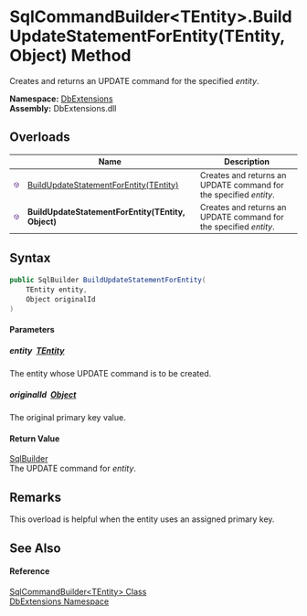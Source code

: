 SqlCommandBuilder&lt;TEntity>.BuildUpdateStatementForEntity(TEntity, Object) Method
===================================================================================
Creates and returns an UPDATE command for the specified *entity*.
  
**Namespace:** [DbExtensions][1]  
**Assembly:** DbExtensions.dll

Overloads
---------

|                  | Name                                               | Description                                                       |
| ---------------- | -------------------------------------------------- | ----------------------------------------------------------------- |
| ![Public method] | [BuildUpdateStatementForEntity(TEntity)][2]        | Creates and returns an UPDATE command for the specified *entity*. |
| ![Public method] | **BuildUpdateStatementForEntity(TEntity, Object)** | Creates and returns an UPDATE command for the specified *entity*. |


Syntax
------

```csharp
public SqlBuilder BuildUpdateStatementForEntity(
	TEntity entity,
	Object originalId
)
```

#### Parameters

##### *entity*  [TEntity][3]
The entity whose UPDATE command is to be created.

##### *originalId*  [Object][4]
The original primary key value.

#### Return Value
[SqlBuilder][5]  
The UPDATE command for *entity*.

Remarks
-------
This overload is helpful when the entity uses an assigned primary key.

See Also
--------

#### Reference
[SqlCommandBuilder&lt;TEntity> Class][3]  
[DbExtensions Namespace][1]  

[1]: ../README.md
[2]: BuildUpdateStatementForEntity.md
[3]: README.md
[4]: https://learn.microsoft.com/dotnet/api/system.object
[5]: ../SqlBuilder/README.md
[Public method]: ../../icons/pubmethod.svg "Public method"